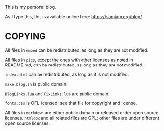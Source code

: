 This is my personal blog.

As I type this, this is available online here: https://samiam.org/blog/

# COPYING

All files in `embed` can be redistributed, as long as they are not modified.

All files in `pics`, except the ones with other licenses as noted 
in README.md, can be redistributed, as long as they are not modified.

`index.html` can be redistributed, as long as it is not modified.

`make.blog.sh` is public domain.

`BlogLinks.lua` and `FixLinks.lua` are public domain.

`fonts.css` is OFL licensed; see that file for copyright and license.

All files in `markdown` are either public domain or released under open
source licenses. `htmldoc` and all related files are GPL; other files
are under different open source licenses.

